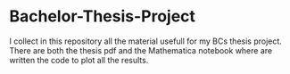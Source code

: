 # Bachelor-Thesis-Project
I collect in this repository all the material usefull for my BCs thesis project. There are both the thesis pdf and the Mathematica notebook where are written the code to plot all the results.
